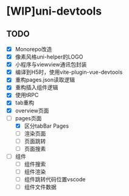# [WIP]uni-devtools

## TODO

- [x] Monorepo改造
- [x] 像素风格uni-helper的LOGO
- [x] 小程序与viewview通讯包封装
- [x] 编译到H5时，使用vite-plugin-vue-devtools
- [x] 重构pages.json读取逻辑
- [x] 重构插入组件逻辑
- [x] 使用tRPC
- [x] tab重构
- [x] overview页面
- [ ] pages页面
  - [x] 区分tabBar Pages
  - [ ] 渲染页面
  - [ ] 页面跳转
  - [ ] 页面搜素
- [ ] 组件
  - [ ] 组件搜索
  - [ ] 组件渲染
  - [ ] 组件跳转代码位置vscode
  - [ ] 组件文件数据
